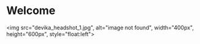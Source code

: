 
# Welcome

<img src="devika_headshot_1.jpg", alt="image not found",
 width="400px", height="600px", 
 style="float:left">
